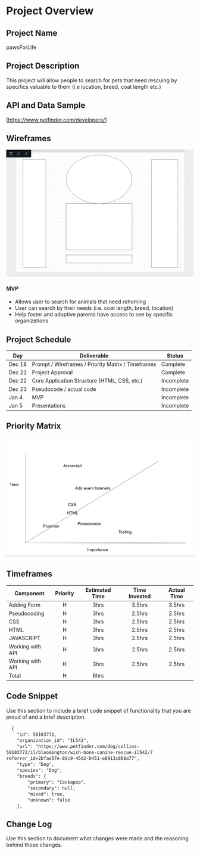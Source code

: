 # Project Overview
## Project Name
pawsForLife

## Project Description

This project will allow people to search for pets that need rescuing by specifics valuable to them (i.e location, breed, coat length etc.)
## API and Data Sample

[https://www.petfinder.com/developers/]
## Wireframes

![Wireframes](PawsforLifeWireframe.png)

#### MVP 
- Allows user to search for animals that need rehoming
- User can search by their needs (i.e. coat length, breed, location)
- Help foster and adoptive parents have access to see by specific organizations



## Project Schedule


|  Day | Deliverable | Status
|---|---| ---|
|Dec 18| Prompt / Wireframes / Priority Matrix / Timeframes | Complete 
|Dec 21| Project Approval | Complete
|Dec 22| Core Application Structure (HTML, CSS, etc.) | Incomplete
|Dec 23| Pseudocode / actual code | Incomplete
|Jan 4| MVP | Incomplete
|Jan 5| Presentations | Incomplete

## Priority Matrix
![Wireframes](priorityMatrix.png)

## Timeframes


| Component | Priority | Estimated Time | Time Invested | Actual Time |
| --- | :---: |  :---: | :---: | :---: |
| Adding Form | H | 3hrs| 3.5hrs | 3.5hrs |
| Pseudocoding | H | 3hrs| 2.5hrs | 2.5hrs |
| CSS | H | 3hrs| 2.5hrs | 2.5hrs |
| HTML | H | 3hrs| 2.5hrs | 2.5hrs |
| JAVASCRIPT| H | 3hrs| 2.5hrs | 2.5hrs |
| Working with API | H | 3hrs| 2.5hrs | 2.5hrs |
| Working with API | H | 3hrs| 2.5hrs | 2.5hrs |
| Total | H | 6hrs|  |  |

## Code Snippet

Use this section to include a brief code snippet of functionality that you are proud of and a brief description.  

```
  {
    "id": 50103772,
    "organization_id": "IL542",
    "url": "https://www.petfinder.com/dog/collins-50103772/il/bloomington/wish-bone-canine-rescue-il542/?referrer_id=2bfae57e-89c9-45d2-b451-e8913c868a77",
    "type": "Dog",
    "species": "Dog",
    "breeds": {
        "primary": "Cockapoo",
        "secondary": null,
        "mixed": true,
        "unknown": false
    },
```

## Change Log
 Use this section to document what changes were made and the reasoning behind those changes.  
